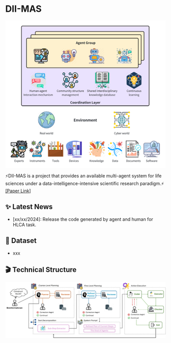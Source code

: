 # DII-MAS

<div align=center>
<img src="assets/mas.png" width = "540" alt="mas" align=center />
</div>

⚡DII-MAS is a project that provides an available multi-agent system for life sciences under a data-intelligence-intensive scientific research paradigm.⚡ [[Paper Link]]()

## ✨ Latest News
- [xx/xx/2024]: Release the code generated by agent and human for HLCA task.

## 🤔 Dataset
- xxx

## 🎬 Technical Structure

<div align=center>
<img src="assets/tech.jpg" width = "780" alt="mas" align=center />
</div>


